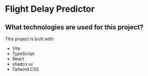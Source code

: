 # Flight Delay Predictor

## What technologies are used for this project?

This project is built with:

- Vite
- TypeScript
- React
- shadcn-ui
- Tailwind CSS

